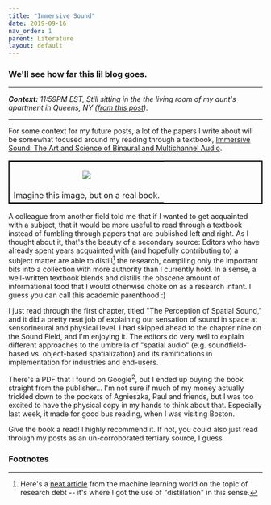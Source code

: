 ```yaml
---
title: "Immersive Sound"
date: 2019-09-16
nav_order: 1
parent: Literature
layout: default
---
```


### We'll see how far this lil blog goes.

-----

_**Context:** 11:59PM EST, Still sitting in the the living room of my aunt's apartment in Queens, NY ([from this post](https://alextongue.github.io/live-project/2019/09/16/proposal.html))._

-----

For some context for my future posts, a lot of the papers I write about will be somewhat focused around my reading through a textbook, [Immersive Sound: The Art and Science of Binaural and Multichannel Audio](https://doi.org/10.4324/9781315707525).

<table style="border:2px solid black; margin-left:auto; margin-right:auto;">
  <tr><td><p align='center'>
    <img src="https://github.com/alextongue/digest/blob/master/digest/_pics/textbook.jpg?raw=true">
  </p></td></tr>
  <tr><td>
    Imagine this image, but on a real book.
  </td></tr>
</table>

A colleague from another field told me that if I wanted to get acquainted with a subject, that it would be more useful to read through a textbook instead of fumbling through papers that are published left and right. As I thought about it, that's the beauty of a secondary source: Editors who have already spent years acquainted with (and hopefully contributing to) a subject matter are able to distill[^1] the research, compiling only the important bits into a collection with more authority than I currently hold. In a sense, a well-written textbook blends and distills the obscene amount of informational food that I would otherwise choke on as a research infant. I guess you can call this academic parenthood :)

I just read through the first chapter, titled "The Perception of Spatial Sound," and it did a pretty neat job of explaining our sensation of sound in space at sensorineural and physical level. I had skipped ahead to the chapter nine on the Sound Field, and I'm enjoying it. The editors do very well to explain different approaches to the umbrella of "spatial audio" (e.g. soundfield-based vs. object-based spatialization) and its ramifications in implementation for industries and end-users.

There's a PDF that I found on Google<sup>2</sup>, but I ended up buying the book straight from the publisher... I'm not sure if much of my money actually trickled down to the pockets of Agnieszka, Paul and friends, but I was too excited to have the physical copy in my hands to think about that. Especially last week, it made for good bus reading, when I was visiting Boston.

Give the book a read! I highly recommend it. If not, you could also just read through my posts as an un-corroborated tertiary source, I guess.

### Footnotes
[^1]: Here's a [neat article](https://distill.pub/2017/research-debt/) from the machine learning world on the topic of research debt -- it's where I got the use of "distillation" in this sense.
[^2]: I'm not even sure if it's legal for me to distribute it, or for me to even mention its existence...
